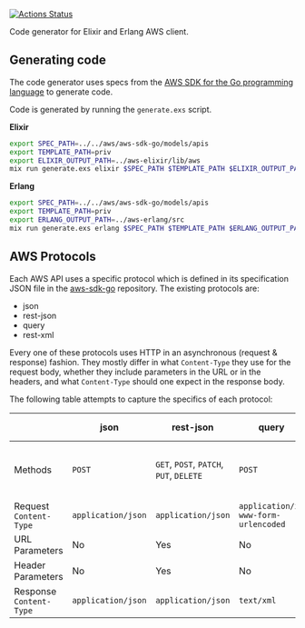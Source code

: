 [![Actions Status](https://github.com/aws-beam/aws-codegen/workflows/Build/badge.svg)](https://github.com/aws-beam/aws-codegen/actions)

Code generator for Elixir and Erlang AWS client.

## Generating code

The code generator uses specs from the [AWS SDK for the Go programming
language][aws-sdk-go] to generate code.

Code is generated by running the `generate.exs` script.

**Elixir**

```bash
export SPEC_PATH=../../aws/aws-sdk-go/models/apis
export TEMPLATE_PATH=priv
export ELIXIR_OUTPUT_PATH=../aws-elixir/lib/aws
mix run generate.exs elixir $SPEC_PATH $TEMPLATE_PATH $ELIXIR_OUTPUT_PATH
```

**Erlang**

```bash
export SPEC_PATH=../../aws/aws-sdk-go/models/apis
export TEMPLATE_PATH=priv
export ERLANG_OUTPUT_PATH=../aws-erlang/src
mix run generate.exs erlang $SPEC_PATH $TEMPLATE_PATH $ERLANG_OUTPUT_PATH
```

## AWS Protocols

Each AWS API uses a specific protocol which is defined in its
specification JSON file in the [aws-sdk-go][] repository. The existing
protocols are:

- json
- rest-json
- query
- rest-xml

Every one of these protocols uses HTTP in an asynchronous (request &
response) fashion. They mostly differ in what `Content-Type` they use
for the request body, whether they include parameters in the URL or in
the headers, and what `Content-Type` should one expect in the
response body.

The following table attempts to capture the specifics of each protocol:

|                         | json               | rest-json                               | query                               | rest-xml                                |
|-------------------------|--------------------|-----------------------------------------|-------------------------------------|-----------------------------------------|
| Methods                 | `POST`             | `GET`, `POST`, `PATCH`, `PUT`, `DELETE` | `POST`                              | `GET`, `POST`, `PATCH`, `PUT`, `DELETE` |
| Request `Content-Type`  | `application/json` | `application/json`                      | `application/x-www-form-urlencoded` | `text/xml`                              |
| URL Parameters          | No                 | Yes                                     | No                                  | Yes                                     |
| Header Parameters       | No                 | Yes                                     | No                                  | Yes                                     |
| Response `Content-Type` | `application/json` | `application/json`                      | `text/xml`                          | `text/xml`                              |

[aws-sdk-go]: https://github.com/aws/aws-sdk-go
